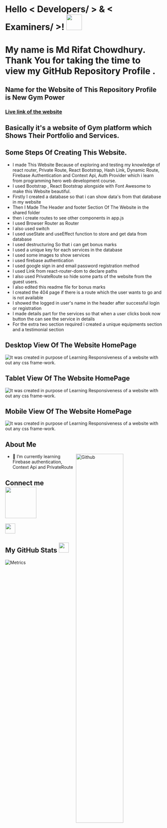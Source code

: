 <h1> Hello   < Developers/ > & < Examiners/ >! <img src = "https://raw.githubusercontent.com/MartinHeinz/MartinHeinz/master/wave.gif" width = 50px> </h1>
<p align='center'>

</p>
<div size='20px'> <h1> My name is Md Rifat Chowdhury. Thank You for taking the time to view my GitHub Repository Profile . </h1>
</div>

<h2> Name for the Website of This Repository Profile is New Gym Power </h2>
<h3> <a href = 'https://new-gym-power.web.app/'> Live link of the website</a> </h3>
<h2>Basically it's a website of Gym platform which Shows Their Portfolio and Services.</h2>
<h2>Some Steps Of Creating This Website.</h2>
<ul>
<li>I made This Website Because of exploring and testing my knowledge of react router, Private Route, React Bootstrap, Hash Link, Dynamic Route, Firebase Authentication and Context Api, Auth Provider which i learn from programming hero web development course. </li>
<li>I used Bootstrap , React Bootstrap alongside with Font Awesome to make this Website beautiful.</li>
<li>Firstly I created a database so that i can show data's from that database in my website </li>
<li>Then I Made The Header and footer Section Of The Website in the shared folder</li>
<li>then i create routes to see other components in app.js</li>
<li>I used Browser Router as Router</li>
<li> I also used switch </li>
<li>I used useState and useEffect function to store and get data from database</li>
<li>I used destructuring So that i can get bonus marks</li>
<li>I used a unique key for each services in the database</li>
<li>I used some images to show services </li>

<li>i used firebase authentication</li>
<li>I used google sign in and email password registration method </li>
<li>I used Link from react-router-dom to declare paths</li>
<li>I also used PrivateRoute so hide some parts of the  website from the guest users.</li>
<li>I also edited this readme file for bonus marks</li>
<li>I created the 404 page if there is a route which the user wants to go and is not available</li>
<li>I showed the logged in user's name in the header after successful login or registration</li>
<li>I made details part for the services so that when a user clicks  book now button the can see the service in details</li>
<li>For the extra two section required i created  a unique equipments section and a testimonial section</li>

</ul>
<h2> Desktop View Of The Website HomePage</h2>

![It was created in purpose of Learning  Responsiveness of a website with out any css frame-work.](https://i.ibb.co/BLyN9qX/1.png)

<h2> Tablet View Of The Website HomePage</h2>

![It was created in purpose of Learning  Responsiveness of a website with out any css frame-work.](https://i.ibb.co/V2ZmwPw/2.png)

<h2> Mobile View Of The Website HomePage</h2>

![It was created in purpose of Learning  Responsiveness of a website with out any css frame-work.](https://i.ibb.co/519cp6X/3.png)

<h2> About Me</h2>

<img width="55%" align="right" alt="Github" src="https://raw.githubusercontent.com/onimur/.github/master/.resources/git-header.svg" />

- 🌱 I’m currently learning Firebase authentication, Context Api and PrivateRoute
<h2> Connect  me <img src='https://raw.githubusercontent.com/ShahriarShafin/ShahriarShafin/main/Assets/handshake.gif' width="100px"> </h2>
<a href = 'https://www.github.com/MdRifatchimu'> <img width = '32px' align= 'center' src="https://raw.githubusercontent.com/rahulbanerjee26/githubAboutMeGenerator/main/icons/github.svg"/>
</a>

<h2> My GitHub Stats <img src='https://media1.giphy.com/media/du3J3cXyzhj75IOgvA/giphy.gif?cid=ecf05e47x2g034i9pzwtzzsd3xgg2w9nr94t4tflbbgo3008&rid=giphy.gif' width='32px'> </h2>

![Metrics](https://metrics.lecoq.io/MdRifatchimu?template=terminal&base.header=0&base.activity=0&base.repositories=0&base.metadata=0&languages=1&languages.limit=8&languages.colors=github&languages.threshold=0%25&config.timezone=America%2FToronto)
